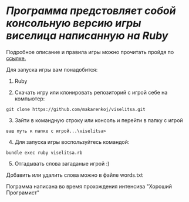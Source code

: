 ***Программа предстовляет собой консольную версию игры виселица написанную на Ruby***
=====================================================================================

Подробное описание и правила игры можно прочитать пройдя по [ссылке.](https://ru.wikipedia.org/wiki/%D0%92%D0%B8%D1%81%D0%B5%D0%BB%D0%B8%D1%86%D0%B0_(%D0%B8%D0%B3%D1%80%D0%B0))

Для запуска игры вам понадобится:

1. Ruby

2. Скачать игру или клонировать репозиторий с игрой себе на компьютер:
```
git clone https://github.com/makarenkoj/viselitsa.git
```

3. Зайти в командную строку или консоль и перейти в папку с игрой

```
ваш путь к папке с игрой...\viselitsa>
```


4. Для запуска игры воспользуйтесь командой:
```
bundle exec ruby viselitsa.rb
```

5. Отгадывать слова загаданые игрой :)


Добавить или удалить слова можно в файле words.txt

Пограмма написана во время прохождения интенсива "Хороший Програмист"

